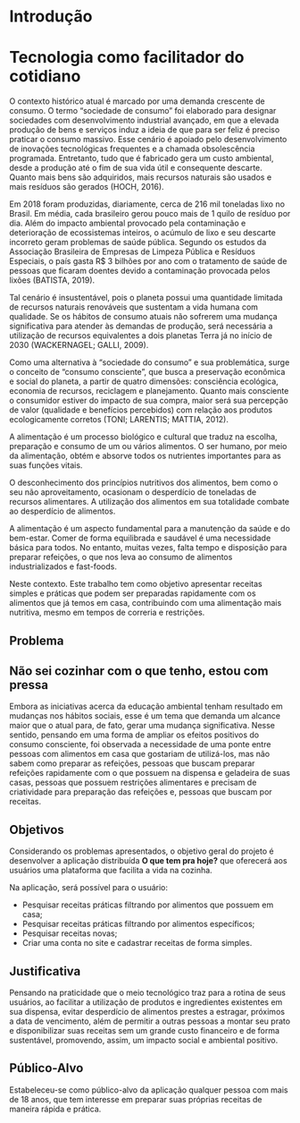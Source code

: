 # Introdução

# Tecnologia como facilitador do cotidiano 

O contexto histórico atual é marcado por uma demanda crescente  de consumo. O termo “sociedade de consumo” foi elaborado para designar sociedades com desenvolvimento industrial avançado, em que a elevada produção de bens e serviços induz a ideia de que para ser feliz é preciso praticar o consumo massivo. Esse cenário é apoiado pelo desenvolvimento de inovações tecnológicas frequentes e a chamada obsolescência programada. Entretanto, tudo que é fabricado gera um custo ambiental, desde a produção até o fim de sua vida útil e consequente descarte. Quanto mais bens são adquiridos, mais recursos naturais são usados e mais resíduos são gerados (HOCH, 2016). 

Em 2018 foram produzidas, diariamente, cerca de 216 mil toneladas lixo no Brasil. Em média, cada brasileiro gerou pouco mais de 1 quilo de resíduo por dia. Além do impacto ambiental provocado pela contaminação e deterioração de ecossistemas inteiros, o acúmulo de lixo e seu descarte incorreto geram problemas de saúde pública. Segundo os estudos da Associação Brasileira de Empresas de Limpeza Pública e Resíduos Especiais, o país gasta R$ 3 bilhões por ano com o tratamento de saúde de pessoas que ficaram doentes devido a contaminação provocada pelos lixões (BATISTA, 2019). 

Tal cenário é insustentável, pois o planeta possui uma quantidade limitada de recursos naturais renováveis que sustentam a vida humana com qualidade. Se os hábitos de consumo atuais não sofrerem uma mudança significativa para atender às demandas de produção, será necessária a utilização de recursos equivalentes a dois planetas Terra já no início de 2030 (WACKERNAGEL; GALLI, 2009). 

Como uma alternativa à “sociedade do consumo” e sua problemática, surge o conceito de “consumo consciente”, que busca a preservação econômica e social do planeta, a partir de quatro dimensões: consciência ecológica, economia de recursos, reciclagem e planejamento. Quanto mais consciente o consumidor estiver do impacto de sua compra, maior será sua percepção de valor (qualidade e benefícios percebidos) com relação aos produtos ecologicamente corretos (TONI; LARENTIS; MATTIA, 2012). 

A alimentação é um processo biológico e cultural que traduz na escolha, preparação e consumo de um ou vários alimentos. O ser humano, por meio da alimentação, obtém e absorve todos os nutrientes importantes para as suas funções vitais. 

O desconhecimento dos princípios nutritivos dos alimentos, bem como o seu não aproveitamento, ocasionam o desperdício de toneladas de recursos alimentares. A utilização dos alimentos em sua totalidade combate ao desperdício de alimentos. 

A alimentação é um aspecto fundamental para a manutenção da saúde e do bem-estar. Comer de forma equilibrada e saudável é uma necessidade básica para todos. No entanto, muitas vezes, falta tempo e disposição para preparar refeições, o que nos leva ao consumo de alimentos industrializados e fast-foods. 

Neste contexto. Este trabalho tem como objetivo apresentar receitas simples e práticas que podem ser preparadas rapidamente com os alimentos que já temos em casa, contribuindo com uma alimentação mais nutritiva, mesmo em tempos de correria e restrições. 

## Problema

## Não sei cozinhar com o que tenho, estou com pressa

Embora as iniciativas acerca da educação ambiental tenham resultado em mudanças nos hábitos sociais, esse é um tema que demanda um alcance maior que o atual para, de fato, gerar uma mudança significativa. Nesse sentido, pensando em uma forma de ampliar os efeitos positivos do consumo consciente, foi observada a necessidade de uma ponte entre pessoas com alimentos em casa que gostariam de utilizá-los, mas não sabem como preparar as refeições, pessoas que buscam preparar refeições rapidamente com o que possuem na dispensa e geladeira de suas casas, pessoas que possuem restrições alimentares e precisam de criatividade para preparação das refeições e, pessoas que buscam por receitas.

## Objetivos

Considerando os problemas apresentados, o objetivo geral do projeto é desenvolver a aplicação distribuída **O que tem pra hoje?** que oferecerá aos usuários uma plataforma que facilita a vida na cozinha.

Na aplicação, será possível para o usuário: 

- Pesquisar receitas práticas filtrando por alimentos que possuem em casa;
- Pesquisar receitas práticas filtrando por alimentos específicos;
- Pesquisar receitas novas;
- Criar uma conta no site e cadastrar receitas de forma simples. 

## Justificativa

Pensando na praticidade que o meio tecnológico traz para a rotina de seus usuários, ao facilitar a utilização de produtos e ingredientes existentes em sua dispensa, evitar desperdício de alimentos prestes a estragar, próximos a data de vencimento, além de permitir a outras pessoas a montar seu prato e disponibilizar suas receitas sem um grande custo financeiro e de forma sustentável, promovendo, assim, um impacto social e ambiental positivo. 

## Público-Alvo

Estabeleceu-se como público-alvo da aplicação qualquer pessoa com mais de 18 anos, que tem interesse em preparar suas próprias receitas de maneira rápida e prática.
